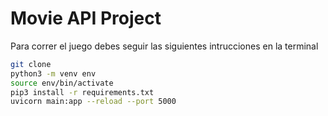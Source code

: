 # Movie API Project

Para correr el juego debes seguir las siguientes intrucciones en la terminal

```sh
git clone
python3 -m venv env
source env/bin/activate
pip3 install -r requirements.txt
uvicorn main:app --reload --port 5000
```
